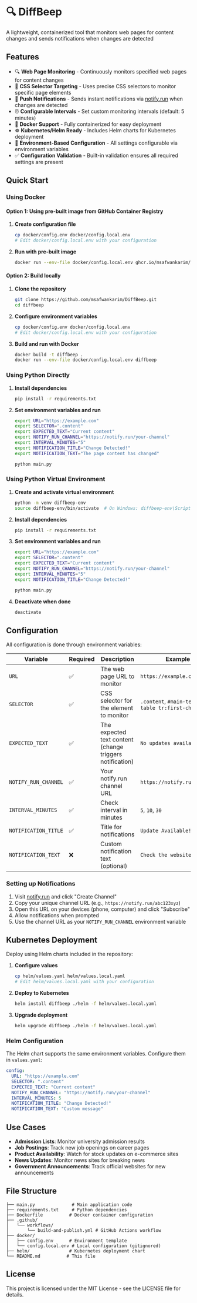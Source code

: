 # 🔍 DiffBeep

A lightweight, containerized tool that monitors web pages for content changes and sends notifications when changes are detected

## Features

- 🔍 **Web Page Monitoring** - Continuously monitors specified web pages for content changes
- 🎯 **CSS Selector Targeting** - Uses precise CSS selectors to monitor specific page elements
- 📱 **Push Notifications** - Sends instant notifications via [notify.run](https://notify.run) when changes are detected
- ⏰ **Configurable Intervals** - Set custom monitoring intervals (default: 5 minutes)
- 🐳 **Docker Support** - Fully containerized for easy deployment
- ☸️ **Kubernetes/Helm Ready** - Includes Helm charts for Kubernetes deployment
- 🔧 **Environment-Based Configuration** - All settings configurable via environment variables
- ✅ **Configuration Validation** - Built-in validation ensures all required settings are present

## Quick Start

### Using Docker

#### Option 1: Using pre-built image from GitHub Container Registry

1. **Create configuration file**
   ```bash
   cp docker/config.env docker/config.local.env
   # Edit docker/config.local.env with your configuration
   ```

2. **Run with pre-built image**
   ```bash
   docker run --env-file docker/config.local.env ghcr.io/msafwankarim/diffbeep:latest
   ```

#### Option 2: Build locally

1. **Clone the repository**
   ```bash
   git clone https://github.com/msafwankarim/DiffBeep.git
   cd diffbeep
   ```

2. **Configure environment variables**
   ```bash
   cp docker/config.env docker/config.local.env
   # Edit docker/config.local.env with your configuration
   ```

3. **Build and run with Docker**
   ```bash
   docker build -t diffbeep .
   docker run --env-file docker/config.local.env diffbeep
   ```

### Using Python Directly

1. **Install dependencies**
   ```bash
   pip install -r requirements.txt
   ```

2. **Set environment variables and run**
   ```bash
   export URL="https://example.com"
   export SELECTOR=".content"
   export EXPECTED_TEXT="Current content"
   export NOTIFY_RUN_CHANNEL="https://notify.run/your-channel"
   export INTERVAL_MINUTES="5"
   export NOTIFICATION_TITLE="Change Detected!"
   export NOTIFICATION_TEXT="The page content has changed"
   
   python main.py
   ```

### Using Python Virtual Environment

1. **Create and activate virtual environment**
   ```bash
   python -m venv diffbeep-env
   source diffbeep-env/bin/activate  # On Windows: diffbeep-env\Scripts\activate
   ```

2. **Install dependencies**
   ```bash
   pip install -r requirements.txt
   ```

3. **Set environment variables and run**
   ```bash
   export URL="https://example.com"
   export SELECTOR=".content"
   export EXPECTED_TEXT="Current content"
   export NOTIFY_RUN_CHANNEL="https://notify.run/your-channel"
   export INTERVAL_MINUTES="5"
   export NOTIFICATION_TITLE="Change Detected!"
   
   python main.py
   ```

4. **Deactivate when done**
   ```bash
   deactivate
   ```

## Configuration

All configuration is done through environment variables:

| Variable | Required | Description | Example |
|----------|----------|-------------|---------|
| `URL` | ✅ | The web page URL to monitor | `https://example.com/page` |
| `SELECTOR` | ✅ | CSS selector for the element to monitor | `.content`, `#main-text`, `table tr:first-child` |
| `EXPECTED_TEXT` | ✅ | The expected text content (change triggers notification) | `No updates available` |
| `NOTIFY_RUN_CHANNEL` | ✅ | Your notify.run channel URL | `https://notify.run/abc123` |
| `INTERVAL_MINUTES` | ✅ | Check interval in minutes | `5`, `10`, `30` |
| `NOTIFICATION_TITLE` | ✅ | Title for notifications | `Update Available!` |
| `NOTIFICATION_TEXT` | ❌ | Custom notification text (optional) | `Check the website now` |

### Setting up Notifications

1. Visit [notify.run](https://notify.run) and click "Create Channel"
2. Copy your unique channel URL (e.g., `https://notify.run/abc123xyz`)
3. Open this URL on your devices (phone, computer) and click "Subscribe"
4. Allow notifications when prompted
5. Use the channel URL as your `NOTIFY_RUN_CHANNEL` environment variable

## Kubernetes Deployment

Deploy using Helm charts included in the repository:

1. **Configure values**
   ```bash
   cp helm/values.yaml helm/values.local.yaml
   # Edit helm/values.local.yaml with your configuration
   ```

2. **Deploy to Kubernetes**
   ```bash
   helm install diffbeep ./helm -f helm/values.local.yaml
   ```

3. **Upgrade deployment**
   ```bash
   helm upgrade diffbeep ./helm -f helm/values.local.yaml
   ```

### Helm Configuration

The Helm chart supports the same environment variables. Configure them in `values.yaml`:

```yaml
config:
  URL: "https://example.com"
  SELECTOR: ".content"
  EXPECTED_TEXT: "Current content"
  NOTIFY_RUN_CHANNEL: "https://notify.run/your-channel"
  INTERVAL_MINUTES: 5
  NOTIFICATION_TITLE: "Change Detected!"
  NOTIFICATION_TEXT: "Custom message"
```

## Use Cases

- **Admission Lists**: Monitor university admission results
- **Job Postings**: Track new job openings on career pages
- **Product Availability**: Watch for stock updates on e-commerce sites
- **News Updates**: Monitor news sites for breaking news
- **Government Announcements**: Track official websites for new announcements

## File Structure

```
├── main.py              # Main application code
├── requirements.txt     # Python dependencies
├── Dockerfile          # Docker container configuration
├── .github/
│   └── workflows/
│       └── build-and-publish.yml # GitHub Actions workflow
├── docker/
│   ├── config.env      # Environment template
│   └── config.local.env # Local configuration (gitignored)
├── helm/               # Kubernetes deployment chart
└── README.md          # This file
```

## License

This project is licensed under the MIT License - see the LICENSE file for details.
